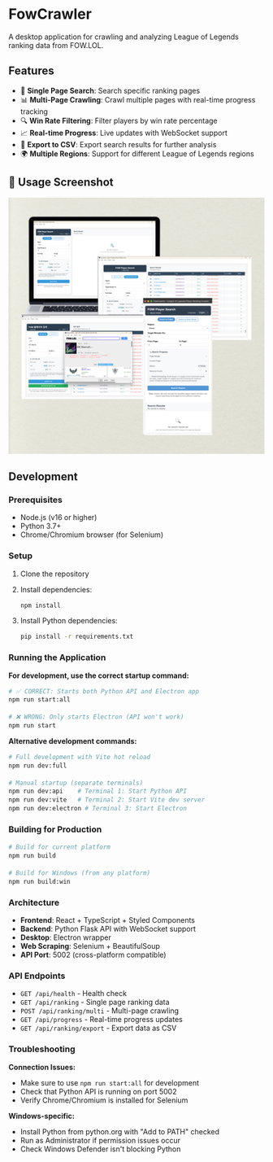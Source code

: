 # FowCrawler

A desktop application for crawling and analyzing League of Legends ranking data from FOW.LOL.

## Features

- 🎯 **Single Page Search**: Search specific ranking pages
- 📊 **Multi-Page Crawling**: Crawl multiple pages with real-time progress tracking
- 🔍 **Win Rate Filtering**: Filter players by win rate percentage
- 📈 **Real-time Progress**: Live updates with WebSocket support
- 💾 **Export to CSV**: Export search results for further analysis
- 🌍 **Multiple Regions**: Support for different League of Legends regions

## 📸 Usage Screenshot

![User Management System Dashboard](./frontend-dist/assets/Usage.png)

## Development

### Prerequisites

- Node.js (v16 or higher)
- Python 3.7+ 
- Chrome/Chromium browser (for Selenium)

### Setup

1. Clone the repository
2. Install dependencies:
   ```bash
   npm install
   ```

3. Install Python dependencies:
   ```bash
   pip install -r requirements.txt
   ```

### Running the Application

**For development, use the correct startup command:**

```bash
# ✅ CORRECT: Starts both Python API and Electron app
npm run start:all

# ❌ WRONG: Only starts Electron (API won't work)
npm run start
```

**Alternative development commands:**
```bash
# Full development with Vite hot reload
npm run dev:full

# Manual startup (separate terminals)
npm run dev:api    # Terminal 1: Start Python API
npm run dev:vite   # Terminal 2: Start Vite dev server  
npm run dev:electron # Terminal 3: Start Electron
```

### Building for Production

```bash
# Build for current platform
npm run build

# Build for Windows (from any platform)
npm run build:win
```

### Architecture

- **Frontend**: React + TypeScript + Styled Components
- **Backend**: Python Flask API with WebSocket support
- **Desktop**: Electron wrapper
- **Web Scraping**: Selenium + BeautifulSoup
- **API Port**: 5002 (cross-platform compatible)

### API Endpoints

- `GET /api/health` - Health check
- `GET /api/ranking` - Single page ranking data
- `POST /api/ranking/multi` - Multi-page crawling
- `GET /api/progress` - Real-time progress updates
- `GET /api/ranking/export` - Export data as CSV

### Troubleshooting

**Connection Issues:**
- Make sure to use `npm run start:all` for development
- Check that Python API is running on port 5002
- Verify Chrome/Chromium is installed for Selenium

**Windows-specific:**
- Install Python from python.org with "Add to PATH" checked
- Run as Administrator if permission issues occur
- Check Windows Defender isn't blocking Python 